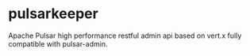 # pulsarkeeper
Apache Pulsar high performance restful admin api based on vert.x fully compatible with pulsar-admin.

